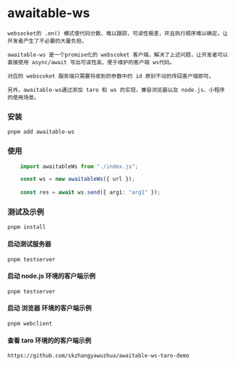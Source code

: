 # awaitable-ws
    websocket的 .on() 模式使代码分散、难以跟踪，可读性极差，并且执行顺序难以确定。让开发者产生了不必要的大量负担。
    
    awaitable-ws 是一个promise化的 webscoket 客户端，解决了上述问题，让开发者可以直接使用 async/await 写出可读性高、便于维护的客户端 ws代码。

    对应的 webscoket 服务端只需要将收到的参数中的 id 原封不动的传回客户端即可。

    另外，awaitable-ws通过添加 taro 和 ws 的实现，兼容浏览器以及 node.js、小程序 的使用场景。
    
### 安装
    pnpm add awaitable-ws

### 使用
```typescript
    import awaitableWs from "./index.js";

    const ws = new awaitableWs({ url });
    
    const res = await ws.send({ arg1: "arg1" });

```

### 测试及示例
    pnpm install
#### 启动测试服务器
    pnpm testserver
#### 启动 node.js 环境的客户端示例
    pnpm testserver
#### 启动 浏览器 环境的客户端示例
    pnpm webclient
#### 查看 taro 环境的的客户端示例
    https://github.com/skzhangyawuzhua/awaitable-ws-taro-demo
